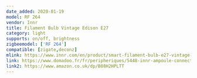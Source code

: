 ```yaml
---
date_added: 2020-01-19
model: RF 264
vendor: Innr
title: Filament Bulb Vintage Edison E27
category: light
supports: on/off, brightness
zigbeemodel: ['RF 264']
compatible: [zigate,deconz]
mlink: https://www.innr.com/en/product/smart-filament-bulb-e27-vintage-edison/
link: https://www.domadoo.fr/fr/peripheriques/5448-innr-ampoule-connectee-type-e27-zigbee-30-pack-de-2-ampoules-vintage-filament-2200-k-type-globe-8718781552923.html
link2: https://www.amazon.co.uk/dp/B08H2HPLTT
---
```

